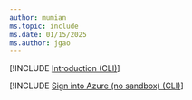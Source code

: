```yaml
---
author: mumian
ms.topic: include
ms.date: 01/15/2025
ms.author: jgao
---
```

[!INCLUDE [Introduction (CLI)](azure-template-exercise-nosandbox-intro-cli.md)]

[!INCLUDE [Sign into Azure (no sandbox) (CLI)](azure-template-exercise-nosandbox-sign-in-cli.md)]
